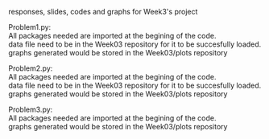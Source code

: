 responses, slides, codes and graphs for Week3's project

Problem1.py:  
    All packages needed are imported at the begining of the code.  
    data file need to be in the Week03 repository for it to be succesfully loaded.  
    graphs generated would be stored in the Week03/plots repository  



Problem2.py:  
    All packages needed are imported at the begining of the code.  
    data file need to be in the Week03 repository for it to be succesfully loaded.  
    graphs generated would be stored in the Week03/plots repository  

Problem3.py:  
    All packages needed are imported at the begining of the code.  
    graphs generated would be stored in the Week03/plots repository  
